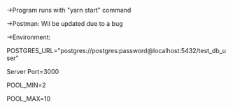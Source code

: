 ->Program runs with "yarn start" command

->Postman:
Wil be updated due to a bug

->Environment:

POSTGRES_URL="postgres://postgres:password@localhost:5432/test_db_user"

Server Port=3000

POOL_MIN=2

POOL_MAX=10
